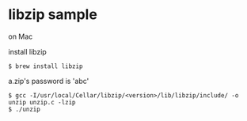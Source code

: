 # libzip sample

on Mac

install libzip
```
$ brew install libzip
```

a.zip's password is 'abc'

```
$ gcc -I/usr/local/Cellar/libzip/<version>/lib/libzip/include/ -o unzip unzip.c -lzip
$ ./unzip
```

